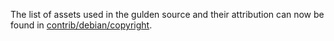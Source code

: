 The list of assets used in the gulden source and their attribution can now be found in [contrib/debian/copyright](../contrib/debian/copyright).

